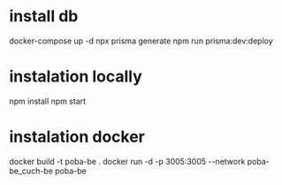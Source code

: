 # install db
docker-compose up -d 
npx prisma generate
npm run prisma:dev:deploy

# instalation locally
npm install
npm start

# instalation docker

docker build -t poba-be .
docker run -d -p 3005:3005 --network poba-be_cuch-be poba-be